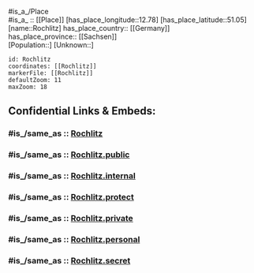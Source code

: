 ﻿---
confidential: public
isDeleted: false
location:
- 51.05
- 12.78
mapmarker: city
mapzoom:
- 7
- 12
SpocWebEntityId: 33746
tags:
- geo/City
type: City
---

#is_a_/Place  
#is_a_ :: [[Place]] 
[has_place_longitude::12.78] 
[has_place_latitude::51.05] 
[name::Rochlitz] 
has_place_country:: [[Germany]]  
has_place_province:: [[Sachsen]]  
[Population::] 
[Unknown::] 


```leaflet
id: Rochlitz
coordinates: [[Rochlitz]] 
markerFile: [[Rochlitz]] 
defaultZoom: 11 
maxZoom: 18
```


## Confidential Links & Embeds: 

### #is_/same_as :: [Rochlitz](/_Standards/Earth/Continent/Europe/Europe~Central/Germany/Germany~East/Sachsen/counties~Sachsen/Mittelsachsen/cities~Mittelsachsen/Rochlitz.md) 

### #is_/same_as :: [Rochlitz.public](/_public/Earth/Continent/Europe/Europe~Central/Germany/Germany~East/Sachsen/counties~Sachsen/Mittelsachsen/cities~Mittelsachsen/Rochlitz.public.md) 

### #is_/same_as :: [Rochlitz.internal](/_internal/Earth/Continent/Europe/Europe~Central/Germany/Germany~East/Sachsen/counties~Sachsen/Mittelsachsen/cities~Mittelsachsen/Rochlitz.internal.md) 

### #is_/same_as :: [Rochlitz.protect](/_protect/Earth/Continent/Europe/Europe~Central/Germany/Germany~East/Sachsen/counties~Sachsen/Mittelsachsen/cities~Mittelsachsen/Rochlitz.protect.md) 

### #is_/same_as :: [Rochlitz.private](/_private/Earth/Continent/Europe/Europe~Central/Germany/Germany~East/Sachsen/counties~Sachsen/Mittelsachsen/cities~Mittelsachsen/Rochlitz.private.md) 

### #is_/same_as :: [Rochlitz.personal](/_personal/Earth/Continent/Europe/Europe~Central/Germany/Germany~East/Sachsen/counties~Sachsen/Mittelsachsen/cities~Mittelsachsen/Rochlitz.personal.md) 

### #is_/same_as :: [Rochlitz.secret](/_secret/Earth/Continent/Europe/Europe~Central/Germany/Germany~East/Sachsen/counties~Sachsen/Mittelsachsen/cities~Mittelsachsen/Rochlitz.secret.md)

